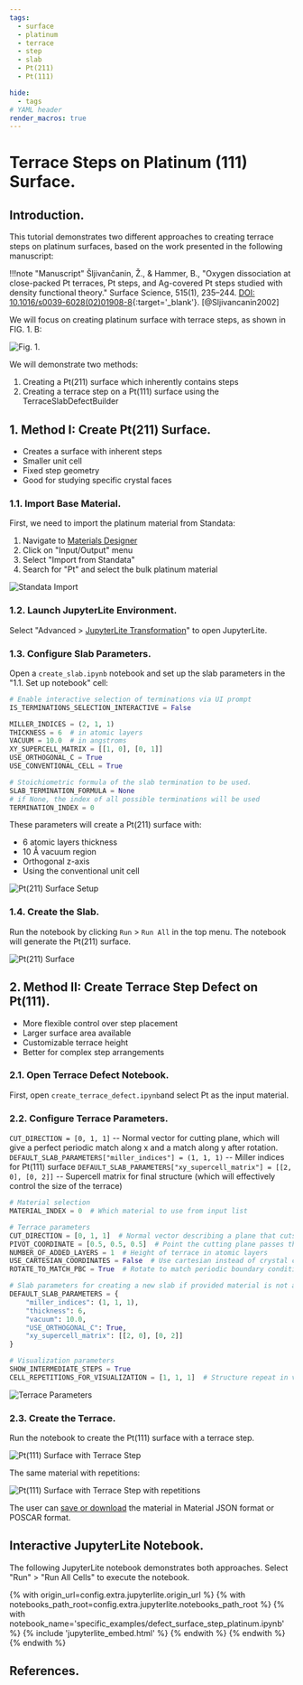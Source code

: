 ```yaml
---
tags:
  - surface
  - platinum
  - terrace
  - step
  - slab
  - Pt(211)
  - Pt(111)

hide:
  - tags
# YAML header
render_macros: true
---
```


# Terrace Steps on Platinum (111) Surface.

## Introduction.

This tutorial demonstrates two different approaches to creating terrace steps on platinum surfaces, based on the work presented in the following manuscript:

!!!note "Manuscript"
    Šljivančanin, Ž., & Hammer, B., "Oxygen dissociation at close-packed Pt terraces, Pt steps, and Ag-covered Pt steps studied with density functional theory." Surface Science, 515(1), 235–244. [DOI: 10.1016/s0039-6028(02)01908-8](https://doi.org/10.1016/s0039-6028(02)01908-8){:target='_blank'}. [@Sljivancanin2002]

We will focus on creating platinum surface with terrace steps, as shown in FIG. 1. B:

![Fig. 1.](../../../images/tutorials/materials/defects/defect_surface_step_platinum/0-figure-from-manuscript.webp "Fig. 1.")

We will demonstrate two methods:

1. Creating a Pt(211) surface which inherently contains steps
2. Creating a terrace step on a Pt(111) surface using the TerraceSlabDefectBuilder

## 1. Method I: Create Pt(211) Surface.

- Creates a surface with inherent steps
- Smaller unit cell
- Fixed step geometry
- Good for studying specific crystal faces

### 1.1. Import Base Material.

First, we need to import the platinum material from Standata:

1. Navigate to [Materials Designer](../../../materials-designer/overview.md)
2. Click on "Input/Output" menu
3. Select "Import from Standata"
4. Search for "Pt" and select the bulk platinum material

![Standata Import](../../../images/tutorials/materials/defects/defect_surface_step_platinum/1-standata-import-platinum.webp "Standata Import")

### 1.2. Launch JupyterLite Environment.

Select "Advanced > [JupyterLite Transformation](../../../materials-designer/header-menu/advanced/jupyterlite-dialog.md)" to open JupyterLite.

### 1.3. Configure Slab Parameters.

Open a `create_slab.ipynb` notebook and set up the slab parameters in the "1.1. Set up notebook" cell:

```python
# Enable interactive selection of terminations via UI prompt
IS_TERMINATIONS_SELECTION_INTERACTIVE = False 

MILLER_INDICES = (2, 1, 1)
THICKNESS = 6  # in atomic layers
VACUUM = 10.0  # in angstroms
XY_SUPERCELL_MATRIX = [[1, 0], [0, 1]]
USE_ORTHOGONAL_C = True
USE_CONVENTIONAL_CELL = True

# Stoichiometric formula of the slab termination to be used.
SLAB_TERMINATION_FORMULA = None
# if None, the index of all possible terminations will be used
TERMINATION_INDEX = 0
```

These parameters will create a Pt(211) surface with:

- 6 atomic layers thickness
- 10 Å vacuum region
- Orthogonal z-axis
- Using the conventional unit cell

![Pt(211) Surface Setup](../../../images/tutorials/materials/defects/defect_surface_step_platinum/2-jl-setup-nb-surface.webp "Pt(211) Surface Setup")

### 1.4. Create the Slab.

Run the notebook by clicking `Run` > `Run All` in the top menu. The notebook will generate the Pt(211) surface.

![Pt(211) Surface](../../../images/tutorials/materials/defects/defect_surface_step_platinum/3-wave-result-pt-211-surface.webp "Pt(211) Surface")

## 2. Method II: Create Terrace Step Defect on Pt(111).

- More flexible control over step placement
- Larger surface area available
- Customizable terrace height
- Better for complex step arrangements

### 2.1. Open Terrace Defect Notebook.

First, open `create_terrace_defect.ipynb`and select Pt as the input material.

### 2.2. Configure Terrace Parameters.

`CUT_DIRECTION = [0, 1, 1]`  -- Normal vector for cutting plane, which will give a perfect periodic match along x and a match along y after rotation.
`DEFAULT_SLAB_PARAMETERS["miller_indices"] = (1, 1, 1)`  -- Miller indices for Pt(111) surface
`DEFAULT_SLAB_PARAMETERS["xy_supercell_matrix"] = [[2, 0], [0, 2]]` -- Supercell matrix for final structure (which will effectively control the size of the terrace)


```python
# Material selection
MATERIAL_INDEX = 0  # Which material to use from input list

# Terrace parameters
CUT_DIRECTION = [0, 1, 1]  # Normal vector describing a plane that cuts the terrace from added layers (Miller indices)
PIVOT_COORDINATE = [0.5, 0.5, 0.5]  # Point the cutting plane passes through, in crystal coordinates
NUMBER_OF_ADDED_LAYERS = 1  # Height of terrace in atomic layers
USE_CARTESIAN_COORDINATES = False  # Use cartesian instead of crystal coordinates
ROTATE_TO_MATCH_PBC = True  # Rotate to match periodic boundary conditions

# Slab parameters for creating a new slab if provided material is not a slab
DEFAULT_SLAB_PARAMETERS = {
    "miller_indices": (1, 1, 1),
    "thickness": 6,
    "vacuum": 10.0,
    "USE_ORTHOGONAL_C": True,
    "xy_supercell_matrix": [[2, 0], [0, 2]]
}

# Visualization parameters
SHOW_INTERMEDIATE_STEPS = True
CELL_REPETITIONS_FOR_VISUALIZATION = [1, 1, 1]  # Structure repeat in view
```

![Terrace Parameters](../../../images/tutorials/materials/defects/defect_surface_step_platinum/4-jl-setup-nb-terrace.webp "Terrace Parameters")

### 2.3. Create the Terrace.

Run the notebook to create the Pt(111) surface with a terrace step.

![Pt(111) Surface with Terrace Step](../../../images/tutorials/materials/defects/defect_surface_step_platinum/5-wave-result-pt-terrace.webp "Pt(111) Surface with Terrace Step")

The same material with repetitions:

![Pt(111) Surface with Terrace Step with repetitions](../../../images/tutorials/materials/defects/defect_surface_step_platinum/6-wave-result-pt-terrace-repetitions.webp "Pt(111) Surface with Terrace Step with repetitions")

The user can [save or download](../../../materials-designer/header-menu/input-output.md) the material in Material JSON format or POSCAR format.

## Interactive JupyterLite Notebook.

The following JupyterLite notebook demonstrates both approaches. Select "Run" > "Run All Cells" to execute the notebook.

{% with origin_url=config.extra.jupyterlite.origin_url %}
{% with notebooks_path_root=config.extra.jupyterlite.notebooks_path_root %}
{% with notebook_name='specific_examples/defect_surface_step_platinum.ipynb' %}
{% include 'jupyterlite_embed.html' %}
{% endwith %}
{% endwith %}
{% endwith %}

## References.
